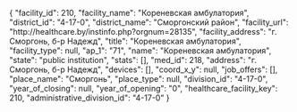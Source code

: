 {
    "facility_id": 210,
    "facility_name": "Кореневская амбулатория",
    "district_id": "4-17-0",
    "district_name": "Сморгонский район",
    "facility_url": "http:\/\/healthcare.by\/instinfo.php?orgnum=28135",
    "facility_address": "г. Сморгонь, б-р Надежд",
    "title": "Кореневская амбулатория",
    "facility_type": null,
    "ap_1": "71",
    "name": "Кореневская амбулатория",
    "state": "public institution",
    "stats": [],
    "med_id": 218,
    "address": "г. Сморгонь, б-р Надежд",
    "devices": [],
    "coord_x_y": null,
    "job_offers": [],
    "place_name": "Сморгонь",
    "place_type": null,
    "division_id": "4-17-0",
    "year_of_closing": null,
    "year_of_opening": "0",
    "healthcare_facility_key": 210,
    "administrative_division_id": "4-17-0"
}